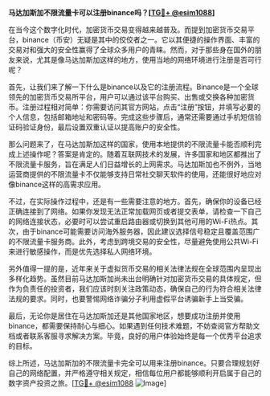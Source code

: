 **马达加斯加不限流量卡可以注册binance吗？[[TG💪+ @esim1088](https://t.me/s/esim1088)]**

在当今这个数字化时代，加密货币交易变得越来越普及。而提到加密货币交易平台，binance（币安）无疑是其中的佼佼者之一。它以其便捷的操作界面、丰富的交易对和强大的安全性赢得了全球众多用户的青睐。然而，对于那些身在国外的朋友来说，尤其是像马达加斯加这样的地方，使用当地的网络环境进行注册是否可行呢？

首先，让我们来了解一下什么是binance以及它的注册流程。Binance是一个全球领先的加密货币交易所平台，用户可以通过该平台购买、出售或交换各种加密货币。注册过程相对简单：你需要访问其官方网站，点击“注册”按钮，并填写必要的个人信息，包括邮箱地址和密码等。完成这些步骤后，通常还需要通过手机短信验证码验证身份，最后设置双重认证以提高账户的安全性。

那么问题来了，在马达加斯加这样的国家，使用本地提供的不限流量卡能否顺利完成上述操作呢？答案是肯定的。随着互联网技术的发展，许多国家和地区都推出了不限流量卡服务，旨在满足人们日益增长的上网需求。马达加斯加也不例外，当地运营商提供的不限流量卡不仅能够支持日常社交聊天软件的使用，还能很好地应对像binance这样的高需求应用。

不过，在实际操作过程中，还是有一些需要注意的地方。首先，确保你的设备已经正确连接到了网络。如果你发现无法正常加载网页或者提交表单，请检查一下自己的网络连接状态，必要时可以尝试重启路由器或切换到其他可用的Wi-Fi热点。其次，由于binance可能需要访问海外服务器，因此建议选择信号稳定且覆盖范围广的不限流量卡服务商。此外，考虑到跨境交易的安全性，尽量避免使用公共Wi-Fi来进行敏感操作，而是优先选择私人网络环境。

另外值得一提的是，近年来关于虚拟货币交易的相关法律法规在全球范围内呈现出多样化趋势。虽然目前马达加斯加尚未出台明确针对加密货币交易的具体规定，但作为负责任的投资者，我们应该时刻关注政策动态，确保自己的行为符合相关法律法规的要求。同时，也要警惕网络诈骗分子利用虚假平台诱骗新手上当受骗。

最后，无论你是居住在马达加斯加还是其他国家地区，想要成功注册并使用binance，都需要保持耐心与细心。如果遇到任何技术难题，不妨查阅官方帮助文档或者联系客服寻求解决方案。毕竟，良好的用户体验始终是每一个优秀平台追求的目标。

综上所述，马达加斯加的不限流量卡完全可以用来注册binance。只要合理规划好自己的网络配置，并严格遵守相关规定，相信每位用户都能够顺利开启属于自己的数字资产投资之旅。[[TG💪+ @esim1088](https://t.me/s/esim1088) ![Image](https://i.postimg.cc/4NQfJmqS/Snipaste-2025-05-13-00-14-12.png)]